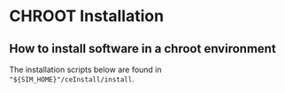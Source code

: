 # CHROOT Installation


## How to install software in a chroot environment

The installation scripts below are found in `"${SIM_HOME}"/ceInstall/install`.

